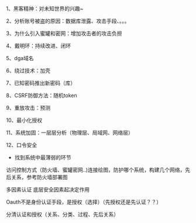 1、黑客精神：对未知世界的兴趣~

2、分析账号被盗的原因：数据库泄露、攻击手段、。。。

3、为什么引入蜜罐和密网：增加攻击者的攻击负担

4、戴明环：持续改进、闭环

5、dga域名

6、绕过技术：加壳

7、已知密码推出新密码（库）

8、CSRF防御方法：随机token

9、重放攻击：预测

10、最小化授权

11、系统加固：一层层分析（物理层、局域网、网络层）

12、口令安全

* 找到系统中最薄弱的环节


访问控制方式（防火墙、蜜罐密网..)连接绘图，防护哪个系统，构建几个网络，先后关系，参考防火墙部署图

多因素认证
底层安全因素起决定作用

Oauth不是身份认证手段，是授权（选择）（先授权还是先认证？？）


分清认证和授权（关系、分类、过程、先后关系）


